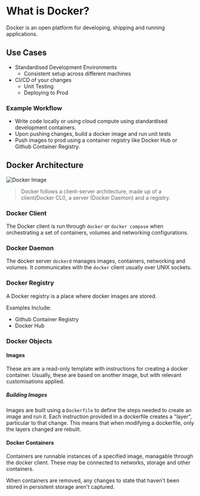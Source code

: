 # What is Docker?

Docker is an open platform for developing, shipping and running applications.

## Use Cases

- Standardised Development Environments
  - Consistent setup across different machines
- CI/CD of your changes
  - Unit Testing
  - Deploying to Prod

### Example Workflow

- Write code locally or using cloud compute using standardised development containers.
- Upon pushing changes, build a docker image and run unit tests
- Push images to prod using a container registry like Docker Hub or Github Container Registry.

## Docker Architecture

![Docker Image](https://docs.docker.com/get-started/images/docker-architecture.webp)

> Docker follows a client-server architecture, made up of a client(Docker CLI), a server (Docker Daemon) and a registry.

### Docker Client

The Docker client is run through `docker` or `docker compose` when orchestrating a set of containers, volumes and networking configurations.

### Docker Daemon

The docker server `dockerd` manages images, containers, networking and volumes. It communicates with the `docker` client usually over UNIX sockets.

### Docker Registry

A Docker registry is a place where docker images are stored.

Examples Include:

- Github Container Registry
- Docker Hub

### Docker Objects

#### Images

These are are a read-only template with instructions for creating a docker container. Usually, these are based on another image, but with relevant customisations applied.

##### Building Images

Images are built using a `Dockerfile` to define the steps needed to create an image and run it. Each instruction provided in a dockerfile creates a "layer", particular to that change. This means that when modifying a dockerfile, only the layers changed are rebuilt.

#### Docker Containers

Containers are runnable instances of a specified image, managable through the docker client. These may be connected to networks, storage and other containers.

When containers are removed, any changes to state that haven't been stored in persistent storage aren't captured.
